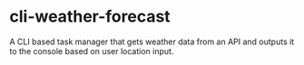 # cli-weather-forecast
A CLI based task manager that gets weather data from an API and outputs it to the console based on user location input.
